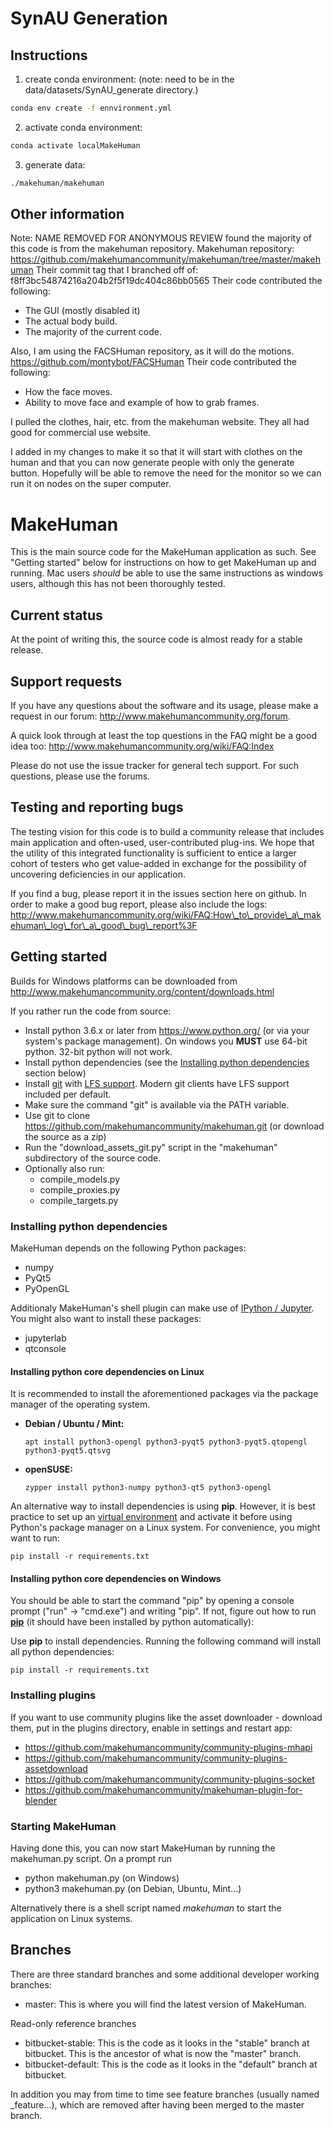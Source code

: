 # SynAU Generation

## Instructions
1. create conda environment:
 (note: need to be in the data/datasets/SynAU_generate directory.)
```bash
conda env create -f ennvironment.yml
```

2. activate conda environment:

```bash
conda activate localMakeHuman
```

3. generate data:

```bash
./makehuman/makehuman
```

## Other information

Note: NAME REMOVED FOR ANONYMOUS REVIEW found the majority of this code is from the makehuman repository. 
Makehuman repository: https://github.com/makehumancommunity/makehuman/tree/master/makehuman
Their commit tag that I branched off of: f8ff3bc54874216a204b2f5f19dc404c86bb0565
Their code contributed the following:
- The GUI (mostly disabled it)
- The actual body build.
- The majority of the current code.

Also, I am using the FACSHuman repository, as it will do the motions.
https://github.com/montybot/FACSHuman
Their code contributed the following:
- How the face moves. 
- Ability to move face and example of how to grab frames.

I pulled the clothes, hair, etc. from the makehuman website. They all had good for commercial use website.

I added in my changes to make it so that it will start with clothes on the human and that you can now generate people with only the generate button. Hopefully will be able to remove the need for the monitor so we can run it on nodes on the super computer.


# MakeHuman

This is the main source code for the MakeHuman application as such. See "Getting started" below for instructions on how to get MakeHuman up and running. Mac users
_should_ be able to use the same instructions as windows users, although this has not been thoroughly tested.

## Current status

At the point of writing this, the source code is almost ready for a stable release. 

## Support requests

If you have any questions about the software and its usage, please make a request in our forum: http://www.makehumancommunity.org/forum.

A quick look through at least the top questions in the FAQ might be a good idea too: http://www.makehumancommunity.org/wiki/FAQ:Index

Please do not use the issue tracker for general tech support. For such questions, please use the forums.

## Testing and reporting bugs

The testing vision for this code is to build a community release that includes main application and often-used, user-contributed 
plug-ins. We hope that the utility of this integrated functionality is sufficient to entice a larger cohort of testers who get
value-added in exchange for the possibility of uncovering deficiencies in our application.

If you find a bug, please report it in the issues section here on github. In order to make a good bug report, please also include
the logs: http://www.makehumancommunity.org/wiki/FAQ:How\_to\_provide\_a\_makehuman\_log\_for\_a\_good\_bug\_report%3F

## Getting started

Builds for Windows platforms can be downloaded from http://www.makehumancommunity.org/content/downloads.html

If you rather run the code from source:

* Install python 3.6.x or later from https://www.python.org/ (or via your system's package management). On windows you **MUST** use 64-bit python. 32-bit python will not work.
* Install python dependencies (see the [Installing python dependencies](#installing-python-dependencies) section below)
* Install [git](https://git-scm.com/) with [LFS support](https://git-lfs.github.com/). Modern git clients have LFS support included per default. 
* Make sure the command "git" is available via the PATH variable.
* Use git to clone https://github.com/makehumancommunity/makehuman.git (or download the source as a zip)
* Run the "download\_assets\_git.py" script in the "makehuman" subdirectory of the source code.
* Optionally also run:
  * compile\_models.py
  * compile\_proxies.py
  * compile\_targets.py
 
### Installing python dependencies
MakeHuman depends on the following Python packages:

* numpy
* PyQt5
* PyOpenGL

Additionaly MakeHuman's shell plugin can make use of [IPython / Jupyter](https://jupyter.org/). You might also want to install these packages:

* jupyterlab
* qtconsole

#### Installing python core dependencies on Linux
It is recommended to install the aforementioned packages via the package manager of the operating system.

* __Debian / Ubuntu / Mint:__
  
  `apt install python3-opengl python3-pyqt5 python3-pyqt5.qtopengl python3-pyqt5.qtsvg`

* __openSUSE:__

  `zypper install python3-numpy python3-qt5 python3-opengl`

An alternative way to install dependencies is using __pip__. However, it is best practice to set up an [virtual environment](https://docs.python.org/3/library/venv.html)
and activate it before using Python's package manager on a Linux system.
For convenience, you might want to run:

  `pip install -r requirements.txt`

#### Installing python core dependencies on Windows
You should be able to start the command "pip" by opening a console prompt ("run" -> "cmd.exe") and writing "pip". If not, 
figure out how to run [__pip__](https://pip.pypa.io/en/stable/) (it should have been installed by python automatically):

Use __pip__ to install dependencies. Running the following command will install all python dependencies:

`pip install -r requirements.txt`

### Installing plugins

If you want to use community plugins like the asset downloader - download them, put in the plugins directory, enable in settings and restart app:

* https://github.com/makehumancommunity/community-plugins-mhapi
* https://github.com/makehumancommunity/community-plugins-assetdownload
* https://github.com/makehumancommunity/community-plugins-socket
* https://github.com/makehumancommunity/makehuman-plugin-for-blender

### Starting MakeHuman

Having done this, you can now start MakeHuman by running the makehuman.py script. On a prompt run 

* python makehuman.py (on Windows)
* python3 makehuman.py (on Debian, Ubuntu, Mint...)

Alternatively there is a shell script named _makehuman_ to start the application on Linux systems. 

## Branches

There are three standard branches and some additional developer working branches:

* master: This is where you will find the latest version of MakeHuman.

Read-only reference branches

* bitbucket-stable: This is the code as it looks in the "stable" branch at bitbucket. This is the ancestor of what is now the "master" branch.
* bitbucket-default: This is the code as it looks in the "default" branch at bitbucket.

In addition you may from time to time see feature branches (usually named \_feature...), which are removed after having been merged to the master branch. 
